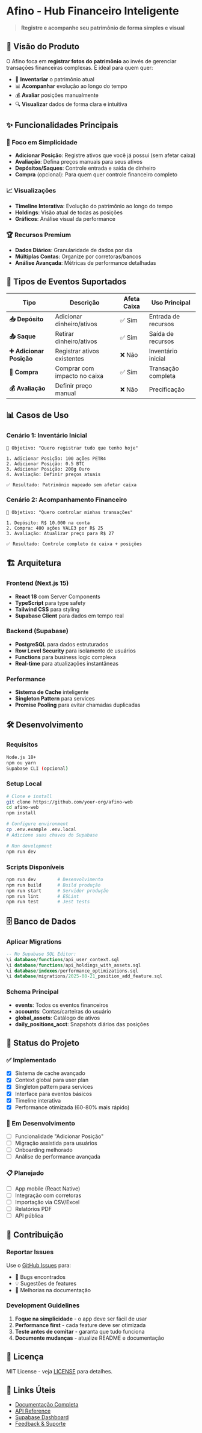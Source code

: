 # Afino - Hub Financeiro Inteligente

> **Registre e acompanhe seu patrimônio de forma simples e visual**

## 🎯 Visão do Produto

O Afino foca em **registrar fotos do patrimônio** ao invés de gerenciar transações financeiras complexas. É ideal para quem quer:

- 📸 **Inventariar** o patrimônio atual
- 📊 **Acompanhar** evolução ao longo do tempo  
- 💰 **Avaliar** posições manualmente
- 🔍 **Visualizar** dados de forma clara e intuitiva

## ✨ Funcionalidades Principais

### 💫 Foco em Simplicidade
- **Adicionar Posição**: Registre ativos que você já possui (sem afetar caixa)
- **Avaliação**: Defina preços manuais para seus ativos
- **Depósitos/Saques**: Controle entrada e saída de dinheiro
- **Compra** (opcional): Para quem quer controle financeiro completo

### 📈 Visualizações
- **Timeline Interativa**: Evolução do patrimônio ao longo do tempo
- **Holdings**: Visão atual de todas as posições
- **Gráficos**: Análise visual da performance

### 🏆 Recursos Premium
- **Dados Diários**: Granularidade de dados por dia
- **Múltiplas Contas**: Organize por corretoras/bancos
- **Análise Avançada**: Métricas de performance detalhadas

## 🚀 Tipos de Eventos Suportados

| Tipo | Descrição | Afeta Caixa | Uso Principal |
|------|-----------|-------------|---------------|
| **📥 Depósito** | Adicionar dinheiro/ativos | ✅ Sim | Entrada de recursos |
| **📤 Saque** | Retirar dinheiro/ativos | ✅ Sim | Saída de recursos |
| **➕ Adicionar Posição** | Registrar ativos existentes | ❌ Não | Inventário inicial |
| **🛒 Compra** | Comprar com impacto no caixa | ✅ Sim | Transação completa |
| **💰 Avaliação** | Definir preço manual | ❌ Não | Precificação |

## 📊 Casos de Uso

### Cenário 1: Inventário Inicial
```
🎯 Objetivo: "Quero registrar tudo que tenho hoje"

1. Adicionar Posição: 100 ações PETR4
2. Adicionar Posição: 0.5 BTC  
3. Adicionar Posição: 200g Ouro
4. Avaliação: Definir preços atuais

✅ Resultado: Patrimônio mapeado sem afetar caixa
```

### Cenário 2: Acompanhamento Financeiro
```
🎯 Objetivo: "Quero controlar minhas transações"

1. Depósito: R$ 10.000 na conta
2. Compra: 400 ações VALE3 por R$ 25
3. Avaliação: Atualizar preço para R$ 27

✅ Resultado: Controle completo de caixa + posições
```

## 🏗️ Arquitetura

### Frontend (Next.js 15)
- **React 18** com Server Components
- **TypeScript** para type safety  
- **Tailwind CSS** para styling
- **Supabase Client** para dados em tempo real

### Backend (Supabase)
- **PostgreSQL** para dados estruturados
- **Row Level Security** para isolamento de usuários
- **Functions** para business logic complexa
- **Real-time** para atualizações instantâneas

### Performance
- **Sistema de Cache** inteligente
- **Singleton Pattern** para services
- **Promise Pooling** para evitar chamadas duplicadas

## 🛠️ Desenvolvimento

### Requisitos
```bash
Node.js 18+
npm ou yarn
Supabase CLI (opcional)
```

### Setup Local
```bash
# Clone e install
git clone https://github.com/your-org/afino-web
cd afino-web
npm install

# Configure environment
cp .env.example .env.local
# Adicione suas chaves do Supabase

# Run development
npm run dev
```

### Scripts Disponíveis
```bash
npm run dev        # Desenvolvimento
npm run build      # Build produção
npm run start      # Servidor produção
npm run lint       # ESLint
npm run test       # Jest tests
```

## 🗄️ Banco de Dados

### Aplicar Migrations
```sql
-- No Supabase SQL Editor:
\i database/functions/api_user_context.sql
\i database/functions/api_holdings_with_assets.sql
\i database/indexes/performance_optimizations.sql
\i database/migrations/2025-08-21_position_add_feature.sql
```

### Schema Principal
- **events**: Todos os eventos financeiros
- **accounts**: Contas/carteiras do usuário  
- **global_assets**: Catálogo de ativos
- **daily_positions_acct**: Snapshots diários das posições

## 🚦 Status do Projeto

### ✅ Implementado
- [x] Sistema de cache avançado
- [x] Context global para user plan
- [x] Singleton pattern para services
- [x] Interface para eventos básicos
- [x] Timeline interativa
- [x] Performance otimizada (60-80% mais rápido)

### 🚧 Em Desenvolvimento
- [ ] Funcionalidade "Adicionar Posição"
- [ ] Migração assistida para usuários
- [ ] Onboarding melhorado
- [ ] Análise de performance avançada

### 📋 Planejado
- [ ] App mobile (React Native)
- [ ] Integração com corretoras
- [ ] Importação via CSV/Excel
- [ ] Relatórios PDF
- [ ] API pública

## 🤝 Contribuição

### Reportar Issues
Use o [GitHub Issues](https://github.com/your-org/afino-web/issues) para:
- 🐛 Bugs encontrados  
- 💡 Sugestões de features
- 📖 Melhorias na documentação

### Development Guidelines
1. **Foque na simplicidade** - o app deve ser fácil de usar
2. **Performance first** - cada feature deve ser otimizada
3. **Teste antes de comitar** - garanta que tudo funciona
4. **Documente mudanças** - atualize README e documentação

## 📄 Licença

MIT License - veja [LICENSE](LICENSE) para detalhes.

## 🔗 Links Úteis

- [Documentação Completa](docs/)
- [API Reference](docs/api/)
- [Supabase Dashboard](https://supabase.com/dashboard)
- [Feedback & Suporte](mailto:support@afino.com.br)